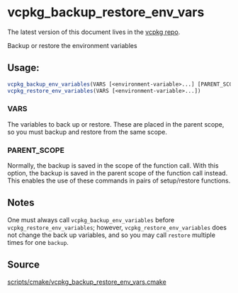 # vcpkg_backup_restore_env_vars

The latest version of this document lives in the [vcpkg repo](https://github.com/Microsoft/vcpkg/blob/master/docs/maintainers/vcpkg_backup_restore_env_vars.md).

Backup or restore the environment variables

## Usage:
```cmake
vcpkg_backup_env_variables(VARS [<environment-variable>...] [PARENT_SCOPE])
vcpkg_restore_env_variables(VARS [<environment-variable>...])
```

### VARS
The variables to back up or restore.
These are placed in the parent scope, so you must backup and restore
from the same scope.

### PARENT_SCOPE
Normally, the backup is saved in the scope of the function call.
With this option, the backup is saved in the parent scope of the function call instead.
This enables the use of these commands in pairs of setup/restore functions.

## Notes
One must always call `vcpkg_backup_env_variables` before
`vcpkg_restore_env_variables`; however, `vcpkg_restore_env_variables`
does not change the back up variables, and so you may call `restore`
multiple times for one `backup`.


## Source
[scripts/cmake/vcpkg\_backup\_restore\_env\_vars.cmake](https://github.com/Microsoft/vcpkg/blob/master/scripts/cmake/vcpkg_backup_restore_env_vars.cmake)
